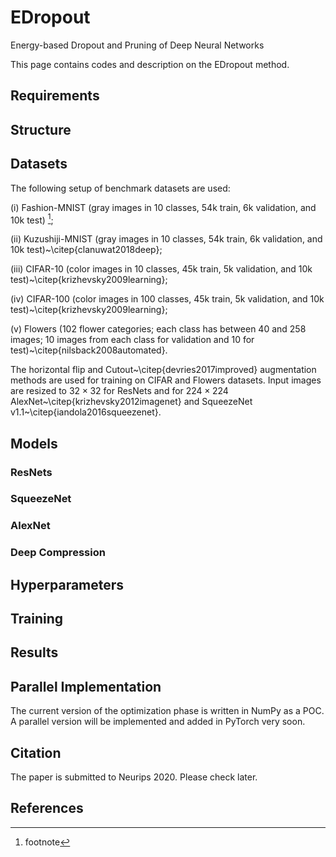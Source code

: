 # EDropout
Energy-based Dropout and Pruning of Deep Neural Networks

This page contains codes and description on the EDropout method.

## Requirements


## Structure

## Datasets
The following setup of benchmark datasets are used: 

(i) Fashion-MNIST (gray images in 10 classes, 54k train, 6k validation, and 10k test) [^xiao2017];

(ii) Kuzushiji-MNIST (gray images in 10 classes, 54k train, 6k validation, and 10k test)~\citep{clanuwat2018deep}; 

(iii) CIFAR-10 (color images in 10 classes, 45k train, 5k validation, and 10k test)~\citep{krizhevsky2009learning};

(iv) CIFAR-100 (color images in 100 classes, 45k train, 5k validation, and 10k test)~\citep{krizhevsky2009learning};

(v) Flowers (102 flower categories; each class has between 40 and 258 images; 10 images from each class for validation and 10 for test)~\citep{nilsback2008automated}. 

The horizontal flip and Cutout~\citep{devries2017improved} augmentation methods are used for training on CIFAR and Flowers datasets. Input images are resized to $32\times32$ for ResNets and for $224\times224$ AlexNet~\citep{krizhevsky2012imagenet} and SqueezeNet v1.1~\citep{iandola2016squeezenet}. 

## Models
### ResNets

### SqueezeNet

### AlexNet

### Deep Compression

## Hyperparameters


## Training


## Results


## Parallel Implementation
The current version of the optimization phase is written in NumPy as a POC. A parallel version will be implemented and added in PyTorch very soon.  

## Citation
The paper is submitted to Neurips 2020. Please check later.

## References
[^xiao2017]:footnote
